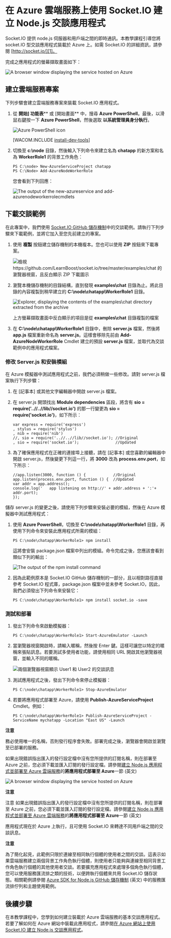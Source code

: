 <properties  linkid="dev-nodejs-worker-app-with-socketio" urlDisplayName="App Using Socket.IO" pageTitle="Node.js application using Socket.io - Azure tutorial" metaKeywords="Azure Node.js socket.io tutorial, Azure Node.js socket.io, Azure Node.js tutorial" description="A tutorial that demonstrates using socket.io in a node.js application hosted on Azure." metaCanonical="" services="cloud-services" documentationCenter="Node.js" title="Build a Node.js Chat Application with Socket.IO on an Azure Cloud Service" authors="" solutions="" manager="" editor="" />

# 在 Azure 雲端服務上使用 Socket.IO 建立 Node.js 交談應用程式

Socket.IO 提供 node.js 伺服器和用戶端之間的即時通訊。本教學課程引導您將 socket.IO 型交談應用程式裝載於 Azure
上。如需 Socket.IO 的詳細資訊，請參閱 [http://socket.io/][1]。

完成之應用程式的螢幕擷取畫面如下：

![A browser window displaying the service hosted on Azure](https://acomdpsstorage.blob.core.windows.net/dpsmedia-int/acom-int.azurewebsites.net/zh-tw/documentation/articles/cloud-services-nodejs-chat-app-socketio/20140815090453/socketio-10.png)

## 建立雲端服務專案

下列步驟會建立雲端服務專案來裝載 Socket.IO 應用程式。

1.  從 **開始] 功能表**** 或 [開始畫面** 中，搜尋 **Azure PowerShell**。最後，以滑鼠右鍵按一下
    **Azure PowerShell**，然後選取 **以系統管理員身分執行**。
    
    ![Azure PowerShell icon](https://acomdpsstorage.blob.core.windows.net/dpsmedia-int/acom-int.azurewebsites.net/zh-tw/documentation/articles/cloud-services-nodejs-chat-app-socketio/20140815090453/azure-powershell-start.png)
    
    [WACOM.INCLUDE [install-dev-tools](../includes/install-dev-tools.md)]

2.  切換至 **c:\node** 目錄，然後輸入下列命令來建立名為 **chatapp** 的新方案和名為 **WorkerRole1**
    的背景工作角色：
    
        PS C:\node> New-AzureServiceProject chatapp
        PS C:\Node> Add-AzureNodeWorkerRole
    
    您會看到下列回應：
    
    ![The output of the new-azureservice and add-azurenodeworkerrolecmdlets](https://acomdpsstorage.blob.core.windows.net/dpsmedia-int/acom-int.azurewebsites.net/zh-tw/documentation/articles/cloud-services-nodejs-chat-app-socketio/20140815090453/socketio-1.png)

## 下載交談範例

在此專案中，我們使用 [Socket.IO GitHub 儲存機制][2]中的交談範例。請執行下列步驟來下載範例，並將它加入至您先前建立的專案。

1.  使用 **複製** 按鈕建立儲存機制的本機複本。您也可以使用 **ZIP** 按鈕來下載專案。
    
    ![檢視 https://github.com/LearnBoost/socket.io/tree/master/examples/chat 的瀏覽器視窗，且反白顯示 ZIP 下載圖示](https://acomdpsstorage.blob.core.windows.net/dpsmedia-int/acom-int.azurewebsites.net/zh-tw/documentation/articles/cloud-services-nodejs-chat-app-socketio/20140815090453/socketio-22.png)

2.  瀏覽本機儲存機制的目錄結構，直到發現 **examples\chat** 目錄為止。將此目錄的內容複製到稍早建立的
    **C:\node\chatapp\WorkerRole1** 目錄。
    
    ![Explorer, displaying the contents of the examples\\chat directory extracted from the archive](https://acomdpsstorage.blob.core.windows.net/dpsmedia-int/acom-int.azurewebsites.net/zh-tw/documentation/articles/cloud-services-nodejs-chat-app-socketio/20140815090453/socketio-5.png)
    
    上方螢幕擷取畫面中反白顯示的項目是從 **examples\chat** 目錄複製的檔案

3.  在 **C:\node\chatapp\WorkerRole1** 目錄中，刪除 **server.js** 檔案，然後將
    **app.js** 檔案重新命名為 **server.js**。這樣會移除先前由
    **Add-AzureNodeWorkerRole** Cmdlet 建立的預設 **server.js**
    檔案，並取代為交談範例中的應用程式檔案。

### 修改 Server.js 和安裝模組

在 Azure 模擬器中測試應用程式之前，我們必須稍做一些修改。請對 server.js 檔案執行下列步驟：

1.  在 [記事本] 或其他文字編輯器中開啟 server.js 檔案。

2.  在 server.js 開頭找出 **Module dependencies** 區段，將含有 **sio =
    require('..//..//lib//socket.io')** 的那一行變更為 **sio =
    require('socket.io')**，如下所示：
    
		var express = require('express')
  		, stylus = require('stylus')
  		, nib = require('nib')
		//, sio = require('..//..//lib//socket.io'); //Original
  		, sio = require('socket.io');                //Updated

3.  為了確保應用程式在正確的連接埠上接聽，請在 [記事本] 或您喜歡的編輯器中開啟 server.js，然後變更下列這一行，將
    **3000** 改為 **process.env.port**，如下所示：
    
        //app.listen(3000, function () {            //Original
        app.listen(process.env.port, function () {  //Updated
        var addr = app.address();
        console.log('   app listening on http://' + addr.address + ':'+ addr.port);
        });

儲存 server.js 的變更之後，請使用下列步驟來安裝必要的模組，然後在 Azure 模擬器中測試應用程式：

1.  使用 **Azure PowerShell**，切換至 **C:\node\chatapp\WorkerRole1**
    目錄，再使用下列命令來安裝此應用程式所需的模組：
    
        PS C:\node\chatapp\WorkerRole1> npm install
    
    這將會安裝 package.json 檔案中列出的模組。命令完成之後，您應該會看到類似下列的輸出：
    
    ![The output of the npm install command](https://acomdpsstorage.blob.core.windows.net/dpsmedia-int/acom-int.azurewebsites.net/zh-tw/documentation/articles/cloud-services-nodejs-chat-app-socketio/20140815090453/socketio-7.png)

2.  因為此範例原本是 Socket.IO GitHub 儲存機制的一部分，且以相對路徑直接參考 Socket.IO
    程式庫，package.json 檔案中並未參考 Socket.IO，因此，我們必須發出下列命令來安裝它：
    
        PS C:\node\chatapp\WorkerRole1> npm install socket.io -save

### 測試和部署

1.  發出下列命令來啟動模擬器：
    
        PS C:\node\chatapp\WorkerRole1> Start-AzureEmulator -Launch

2.  當瀏覽器視窗開啟時，請輸入暱稱，然後按 Enter 鍵。這樣可讓您以特定的暱稱來張貼訊息。若要測試多使用者功能，請使用相同 URL
    開啟其他瀏覽器視窗，並輸入不同的暱稱。
    
    ![兩個瀏覽器視窗顯示 User1 和 User2 的交談訊息](https://acomdpsstorage.blob.core.windows.net/dpsmedia-int/acom-int.azurewebsites.net/zh-tw/documentation/articles/cloud-services-nodejs-chat-app-socketio/20140815090453/socketio-8.png)

3.  測試應用程式之後，發出下列命令來停止模擬器：
    
        PS C:\node\chatapp\WorkerRole1> Stop-AzureEmulator

4.  若要將應用程式部署至 Azure，請使用 **Publish-AzureServiceProject** Cmdlet。例如：
    
        PS C:\node\chatapp\WorkerRole1> Publish-AzureServiceProject -ServiceName mychatapp -Location "East US" -Launch
    

<div class="dev-callout">
	<strong>注意</strong>
	<p>務必使用唯一的名稱，否則發行程序會失敗。部署完成之後，瀏覽器會開啟並瀏覽至已部署的服務。</p>
	<p>如果出現錯誤指出匯入的發行設定檔中沒有您所提供的訂閱名稱，則在部署至 Azure 之前，您必須下載並匯入訂閱的發行設定檔。請參閱<a href="https://www.windowsazure.com/en-us/develop/nodejs/tutorials/getting-started/">建立 Node.js 應用程式並部署至 Azure 雲端服務</a>的<b>將應用程式部署至 Azure</b>一節 (英文) </p>

    
![A browser window displaying the service hosted on Azure](https://acomdpsstorage.blob.core.windows.net/dpsmedia-int/acom-int.azurewebsites.net/zh-tw/documentation/articles/cloud-services-nodejs-chat-app-socketio/20140815090453/socketio-10.png)

<div class="dev-callout">
<strong>注意</strong>
<p>注意 如果出現錯誤指出匯入的發行設定檔中沒有您所提供的訂閱名稱，則在部署至 Azure 之前，您必須下載並匯入訂閱的發行設定檔。請參閱<a href="https://www.windowsazure.com/en-us/develop/nodejs/tutorials/getting-started/">建立 Node.js 應用程式並部署至 Azure 雲端服務</a>的<b>將應用程式部署至 Azure</b>一節 (英文)</p>
</div>

應用程式現在於 Azure 上執行，且可使用 Socket.IO 來轉達不同用戶端之間的交談訊息。

<div class="dev-callout">
<strong>注意</strong>
<p>為了簡化起見，此範例只限於連線至相同執行個體的使用者之間的交談。這表示如果雲端服務建立兩個背景工作角色執行個體，則使用者只能夠與連線至相同背景工作角色執行個體的其他使用者交談。若要擴充應用程式來處理多個角色執行個體，您可以使用服務匯流排之類的技術，以便跨執行個體來共用 Socket.IO 儲存狀態。相關範例請參閱 <a href="https://github.com/WindowsAzure/azure-sdk-for-node">Azure SDK for Node.js GitHub 儲存機制</a> (英文) 中的服務匯流排佇列和主題使用範例。</p>
</div>

## 後續步驟

在本教學課程中，您學到如何建立裝載於 Azure 雲端服務的基本交談應用程式。若要了解如何在 Azure 網站中裝載此應用程式，請參閱[在
Azure 網站上使用 Socket.IO 建立 Node.js
交談應用程式](/en-us/develop/nodejs/tutorials/website-using-socketio/)。



[1]: http://socket.io/
[2]: https://github.com/LearnBoost/socket.io/tree/0.9.14
[3]: https://www.windowsazure.com/en-us/develop/nodejs/tutorials/getting-started/
[4]: https://github.com/WindowsAzure/azure-sdk-for-node